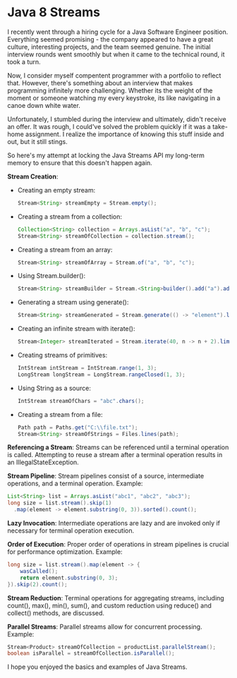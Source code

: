 # Java 8 Streams

I recently went through a hiring cycle for a Java Software Engineer position. Everything seemed promising - the company appeared to have a great culture, interesting projects, and the team seemed genuine. The initial interview rounds went smoothly but when it came to the technical round, it took a turn.

Now, I consider myself compentent programmer with a portfolio to reflect that. However, there's something about an interview that makes programming infinitely more challenging. Whether its the weight of the moment or someone watching my every keystroke, its like navigating in a canoe down white water.

Unfortunately, I stumbled during the interview and ultimately, didn't receive an offer. It was rough, I could've solved the problem quickly if it was a take-home assignment. I realize the importance of knowing this stuff inside and out, but it still stings. 

So here's my attempt at locking the Java Streams API my long-term memory to ensure that this doesn't happen again. 

**Stream Creation**:

- Creating an empty stream:
     ```java
     Stream<String> streamEmpty = Stream.empty();
     ```
- Creating a stream from a collection:
     ```java
     Collection<String> collection = Arrays.asList("a", "b", "c");
     Stream<String> streamOfCollection = collection.stream();
     ```

- Creating a stream from an array:
     ```java
     Stream<String> streamOfArray = Stream.of("a", "b", "c");
     ```

- Using Stream.builder():
     ```java
     Stream<String> streamBuilder = Stream.<String>builder().add("a").add("b").add("c").build();
     ```

- Generating a stream using generate():
     ```java
     Stream<String> streamGenerated = Stream.generate(() -> "element").limit(10);
     ```

- Creating an infinite stream with iterate():
     ```java
     Stream<Integer> streamIterated = Stream.iterate(40, n -> n + 2).limit(20);
     ```

- Creating streams of primitives:
     ```java
     IntStream intStream = IntStream.range(1, 3);
     LongStream longStream = LongStream.rangeClosed(1, 3);
     ```

- Using String as a source:
     ```java
     IntStream streamOfChars = "abc".chars();
     ```

- Creating a stream from a file:
     ```java
     Path path = Paths.get("C:\\file.txt");
     Stream<String> streamOfStrings = Files.lines(path);
     ```

**Referencing a Stream**: Streams can be referenced until a terminal operation is called. Attempting to reuse a stream after a terminal operation results in an IllegalStateException.

**Stream Pipeline**: Stream pipelines consist of a source, intermediate operations, and a terminal operation. Example:
   ```java
   List<String> list = Arrays.asList("abc1", "abc2", "abc3");
   long size = list.stream().skip(1)
     .map(element -> element.substring(0, 3)).sorted().count();
   ```

**Lazy Invocation**: Intermediate operations are lazy and are invoked only if necessary for terminal operation execution.

**Order of Execution**: Proper order of operations in stream pipelines is crucial for performance optimization. Example:
   ```java
   long size = list.stream().map(element -> {
       wasCalled();
       return element.substring(0, 3);
   }).skip(2).count();
   ```

**Stream Reduction**: Terminal operations for aggregating streams, including count(), max(), min(), sum(), and custom reduction using reduce() and collect() methods, are discussed.

**Parallel Streams**: Parallel streams allow for concurrent processing. Example:
   ```java
   Stream<Product> streamOfCollection = productList.parallelStream();
   boolean isParallel = streamOfCollection.isParallel();
   ```

I hope you enjoyed the basics and examples of Java Streams.  
